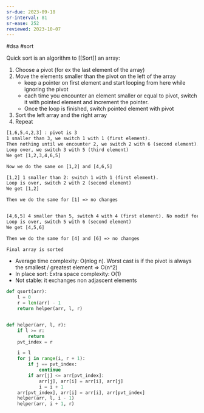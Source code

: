 ```yaml
---
sr-due: 2023-09-18
sr-interval: 81
sr-ease: 252
reviewed: 2023-10-07
---
```


#dsa #sort

Quick sort is an algorithm to [[Sort]] an array:

1. Choose a pivot (for ex the last element of the array)
2. Move the elements smaller than the pivot on the left of the array 
   - keep a pointer on first element and start looping from here while ignoring the pivot
   - each time you encounter an element smaller or equal to pivot, switch it with pointed element and increment the pointer.
   - Once the loop is finished, switch pointed element with pivot
3. Sort the left array and the right array
4. Repeat

```txt
[1,6,5,4,2,3] : pivot is 3
1 smaller than 3, we switch 1 with 1 (first element).
Then nothing until we encounter 2, we switch 2 with 6 (second element).
Loop over, we switch 3 with 5 (third element)
We get [1,2,3,4,6,5]

Now we do the same on [1,2] and [4,6,5]

[1,2] 1 smaller than 2: switch 1 with 1 (first element).
Loop is over, switch 2 with 2 (second element)
We get [1,2]

Then we do the same for [1] => no changes


[4,6,5] 4 smaller than 5, switch 4 with 4 (first element). No modif for 6.
Loop is over, switch 5 with 6 (second element)
We get [4,5,6]

Then we do the same for [4] and [6] => no changes

Final array is sorted

```

- Average time complexity: O(nlog n). Worst cast is if the pivot is always the smallest / greatest element => O(n^2)
- In place sort: Extra space complexity: O(1)
- Not stable: it exchanges non adjascent elements

```python
def qsort(arr):
    l = 0
    r = len(arr) - 1
    return helper(arr, l, r)


def helper(arr, l, r):
    if l >= r:
        return
    pvt_index = r

    i = l
    for j in range(i, r + 1):
        if j == pvt_index:
            continue
        if arr[j] <= arr[pvt_index]:
            arr[j], arr[i] = arr[i], arr[j]
            i = i + 1
    arr[pvt_index], arr[i] = arr[i], arr[pvt_index]
    helper(arr, l, i - 1)
    helper(arr, i + 1, r)
```
